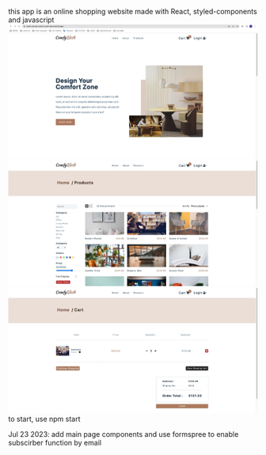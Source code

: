 this app is an online shopping website made with React, styled-components and javascript
![Alt text](image.png)
![Alt text](image-1.png)
![Alt text](image-2.png)
to start, use npm start

Jul 23 2023: add main page components and use formspree to enable subscirber function by email